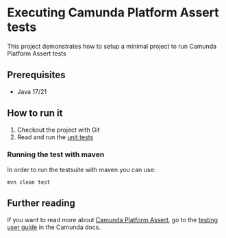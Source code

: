 # Executing Camunda Platform Assert tests

This project demonstrates how to setup a minimal project to run Camunda Platform Assert tests

## Prerequisites
* Java 17/21

## How to run it

1. Checkout the project with Git
2. Read and run the [unit tests][1]

### Running the test with maven

In order to run the testsuite with maven you can use:

```
mvn clean test
```

## Further reading
If you want to read more about [Camunda Platform Assert][assert], go to the [testing user guide](https://docs.camunda.org/manual/7.23/user-guide/testing/) in the Camunda docs.


[assert]: https://github.com/camunda/camunda-bpm-platform/tree/master/test-utils/assert
[1]: src/test/java/org/camunda/bpm/engine/test/assertions/examples
